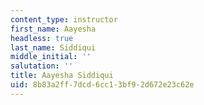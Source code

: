 ```yaml
---
content_type: instructor
first_name: Aayesha
headless: true
last_name: Siddiqui
middle_initial: ''
salutation: ''
title: Aayesha Siddiqui
uid: 8b83a2ff-7dcd-6cc1-3bf9-2d672e23c62e
---
```

